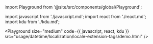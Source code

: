 import Playground from '@site/src/components/global/Playground';

import javascript from './javascript.md';
import react from './react.md';
import kdu from './kdu.md';

<Playground size="medium" code={{ javascript, react, kdu }} src="usage/datetime/localization/locale-extension-tags/demo.html" />
